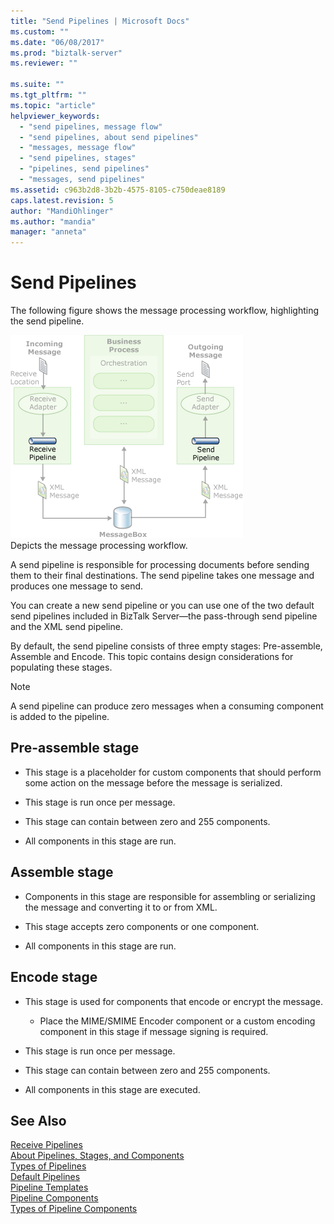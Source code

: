 ```yaml
---
title: "Send Pipelines | Microsoft Docs"
ms.custom: ""
ms.date: "06/08/2017"
ms.prod: "biztalk-server"
ms.reviewer: ""

ms.suite: ""
ms.tgt_pltfrm: ""
ms.topic: "article"
helpviewer_keywords: 
  - "send pipelines, message flow"
  - "send pipelines, about send pipelines"
  - "messages, message flow"
  - "send pipelines, stages"
  - "pipelines, send pipelines"
  - "messages, send pipelines"
ms.assetid: c963b2d8-3b2b-4575-8105-c750deae8189
caps.latest.revision: 5
author: "MandiOhlinger"
ms.author: "mandia"
manager: "anneta"
---
```

# Send Pipelines
The following figure shows the message processing workflow, highlighting the send pipeline.  
  
 ![Diagram of workflow for processing a message.](../core/media/ebiz-dev-busprcsadptc.gif "ebiz_dev_busprcsadptc")  
Depicts the message processing workflow.  
  
 A send pipeline is responsible for processing documents before sending them to their final destinations. The send pipeline takes one message and produces one message to send.  
  
 You can create a new send pipeline or you can use one of the two default send pipelines included in BizTalk Server—the pass-through send pipeline and the XML send pipeline.  
  
 By default, the send pipeline consists of three empty stages: Pre-assemble, Assemble and Encode. This topic contains design considerations for populating these stages.  
  
> [!NOTE]
>  A send pipeline can produce zero messages when a consuming component is added to the pipeline.  
  
## Pre-assemble stage  
  
-   This stage is a placeholder for custom components that should perform some action on the message before the message is serialized.  
  
-   This stage is run once per message.  
  
-   This stage can contain between zero and 255 components.  
  
-   All components in this stage are run.  
  
## Assemble stage  
  
-   Components in this stage are responsible for assembling or serializing the message and converting it to or from XML.  
  
-   This stage accepts zero components or one component.  
  
-   All components in this stage are run.  
  
## Encode stage  
  
-   This stage is used for components that encode or encrypt the message.  
  
    -   Place the MIME/SMIME Encoder component or a custom encoding component in this stage if message signing is required.  
  
-   This stage is run once per message.  
  
-   This stage can contain between zero and 255 components.  
  
-   All components in this stage are executed.  
  
## See Also  
 [Receive Pipelines](../core/receive-pipelines.md)   
 [About Pipelines, Stages, and Components](../core/about-pipelines-stages-and-components.md)   
 [Types of Pipelines](../core/types-of-pipelines.md)   
 [Default Pipelines](../core/default-pipelines.md)   
 [Pipeline Templates](../core/pipeline-templates.md)   
 [Pipeline Components](../core/pipeline-components.md)   
 [Types of Pipeline Components](../core/types-of-pipeline-components.md)